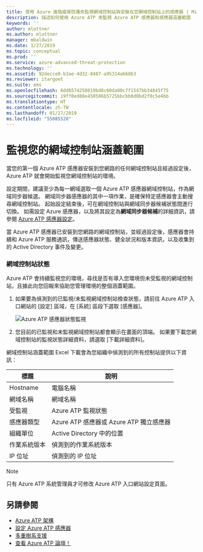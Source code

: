 ```yaml
---
title: 使用 Azure 進階威脅防護來監視網域控制站與安裝在您網域控制站上的感應器 | Microsoft Docs
description: 描述如何使用 Azure ATP 來監視 Azure ATP 感應器和感應器涵蓋範圍
keywords: ''
author: mlottner
ms.author: mlottner
manager: mbaldwin
ms.date: 1/27/2019
ms.topic: conceptual
ms.prod: ''
ms.service: azure-advanced-threat-protection
ms.technology: ''
ms.assetid: 92decce8-b3ae-4d32-8407-a95314a66863
ms.reviewer: itargoet
ms.suite: ems
ms.openlocfilehash: 6dd6574250819bd8c60da00c7f1547bb34845f75
ms.sourcegitcommit: 19ff0ed88e450506b5725bbcbb0d0bd2f0c5e4bb
ms.translationtype: HT
ms.contentlocale: zh-TW
ms.lasthandoff: 01/27/2019
ms.locfileid: "55085520"
---
```

# <a name="monitoring-your-domain-controller-coverage"></a>監視您的網域控制站涵蓋範圍

當您的第一個 Azure ATP 感應器安裝到您網路的任何網域控制站且經過設定後，Azure ATP 就會開始監視您網域控制站的環境。 

設定期間，建議至少為每一網域選取一個 Azure ATP 感應器網域控制站，作為網域同步器候選。 網域同步器感應器的其中一項作業，是確保特定感應器會主動搜尋網域控制站。 起始設定結束後，可在網域控制站與網域同步器候補狀態間進行切換。 如需設定 Azure 感應器，以及將其設定為**網域同步器候補**的詳細資訊，請參閱 [Azure ATP 感應器設定](install-atp-step5.md)。 

當 Azure ATP 感應器已安裝到您網路的網域控制站，並經過設定後，感應器會持續和 Azure ATP 服務通訊，傳送感應器狀態、健全狀況和版本資訊，以及收集到的 Active Directory 事件及變更。  

### <a name="domain-controller-status"></a>網域控制站狀態

Azure ATP 會持續監視您的環境，尋找是否有導入您環境但未受監視的網域控制站，且據此向您回報來協助您管理環境的整個涵蓋範圍。 

1. 如果要為偵測到的已監視/未監視網域控制站檢查狀態，請前往 Azure ATP 入口網站的 [設定] 區域，在 [系統] 區段下選取 [感應器]。
   
     ![Azure ATP 感應器狀態監視](media/atp-sensors-status-monitoring.png)

2. 您目前的已監視和未監視網域控制站都會顯示在畫面的頂端。 如果要下載您網域控制站的監視狀態詳細資料，請選取 [下載詳細資料]。 

網域控制站涵蓋範圍 Excel 下載會為您組織中偵測到的所有控制站提供以下資訊：

|標題|說明|
|----|----|
|Hostname|電腦名稱|
|網域名稱|網域名稱|
|受監視|Azure ATP 監視狀態|
|感應器類型|Azure ATP 感應器或 Azure ATP 獨立感應器|
|組織單位|Active Directory 中的位置 |
|作業系統版本| 偵測到的作業系統版本|
|IP 位址|偵測到的 IP 位址| 


> [!NOTE]
> 只有 Azure ATP 系統管理員才可修改 Azure ATP 入口網站設定頁面。


## <a name="see-also"></a>另請參閱

- [Azure ATP 架構](atp-architecture.md)
- [設定 Azure ATP 感應器](install-atp-step5.md)
- [多重樹系支援](atp-multi-forest.md)
- [查看 Azure ATP 論壇！](https://aka.ms/azureatpcommunity)